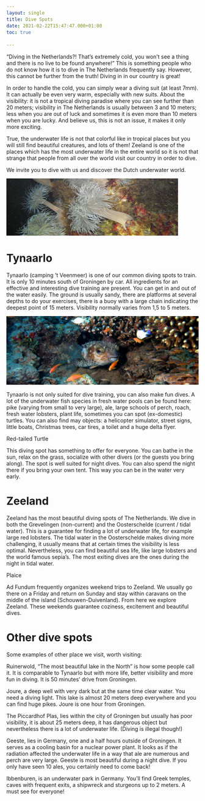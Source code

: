```yaml
---
layout: single
title: Dive Spots
date: 2021-02-22T15:47:47.000+01:00
toc: true

---
```

“Diving in the Netherlands?! That’s extremely cold, you won’t see a thing and there is no live to be found anywhere!” This is something people who do not know how it is to dive in The Netherlands frequently say. However, this cannot be further from the truth! Diving in in our country is great!

In order to handle the cold, you can simply wear a diving suit (at least 7mm). It can actually be even very warm, especially with new suits. About the visibility: it is not a tropical diving paradise where you can see further than 20 meters; visibility in The Netherlands is usually between 3 and 10 meters; less when you are out of luck and sometimes it is even more than 10 meters when you are lucky. And believe us, this is not an issue, it makes it only more exciting.

True, the underwater life is not that colorful like in tropical places but you will still find beautiful creatures, and lots of them! Zeeland is one of the places which has the most underwater life in the entire world so it is not that strange that people from all over the world visit our country in order to dive.

We invite you to dive with us and discover the Dutch underwater world.

![](assets/anemoon2.jpg)

# Tynaarlo

Tynaarlo (camping ’t Veenmeer) is one of our common diving spots to train. It is only 10 minutes south of Groningen by car.
All ingredients for an effective and interesting dive training are present. You can get in and out of the water easily. The ground is usually sandy, there are platforms at several depths to do your exercises, there is a buoy with a large chain indicating the deepest point of 15 meters. Visibility normally varies from 1,5 to 5 meters.

![](assets/img/dscn8293kopie.jpg)

Tynaarlo is not only suited for dive training, you can also make fun dives. A lot of the underwater fish species in fresh water pools can be found here: pike (varying from small to very large), ale, large schools of perch, roach, fresh water lobsters, plant life, sometimes you can spot (ex-domestic) turtles. You can also find may objects: a helicopter simulator, street signs, little boats, Christmas trees, car tires, a toilet and a huge delta flyer.

Red-tailed Turtle

This diving spot has something to offer for everyone. You can bathe in the sun, relax on the grass, socialize with other divers (or the guests you bring along). The spot is well suited for night dives. You can also spend the night there if you bring your own tent. This way you can be in the water very early.

# Zeeland

Zeeland has the most beautiful diving spots of The Netherlands. We dive in both the Grevelingen (non-current) and the Oosterschelde (current / tidal water). This is a guarantee for finding a lot of underwater life, for example large red lobsters. The tidal water in the Oosterschelde makes diving more challenging, it usually means that at certain times the visibility is less optimal. Nevertheless, you can find beautiful sea life, like large lobsters and the world famous sepia’s. The most exiting dives are the ones during the night in tidal water.

Plaice

Ad Fundum frequently organizes weekend trips to Zeeland. We usually go there on a Friday and return on Sunday and stay within caravans on the middle of the island (Schouwen-Duivenland). From here we explore Zeeland. These weekends guarantee coziness, excitement and beautiful dives.

# Other dive spots

Some examples of other place we visit, worth visiting:

Ruinerwold, “The most beautiful lake in the North” is how some people call it. It is comparable to Tynaarlo but with more life, better visibility and more fun in diving. It is 50 minutes’ drive from Groningen.

Joure, a deep well with very dark but at the same time clear water. You need a diving light. This lake is almost 20 meters deep everywhere and you can find huge pikes. Joure is one hour from Groningen.

The Piccardhof Plas, lies within the city of Groningen but usually has poor visibility, it is about 25 meters deep, it has dangerous object but nevertheless there is a lot of underwater life. (Diving is illegal though!)

Geeste, lies in Germany, one and a half hours outside of Groningen. It serves as a cooling basin for a nuclear power plant. It looks as if the radiation affected the underwater life in a way that ale are numerous and perch are very large. Geeste is most beautiful during a night dive. If you only have seen 10 ales, you certainly need to come back!

Ibbenburen, is an underwater park in Germany. You’ll find Greek temples, caves with frequent exits, a shipwreck and sturgeons up to 2 meters. A must see for everyone!
